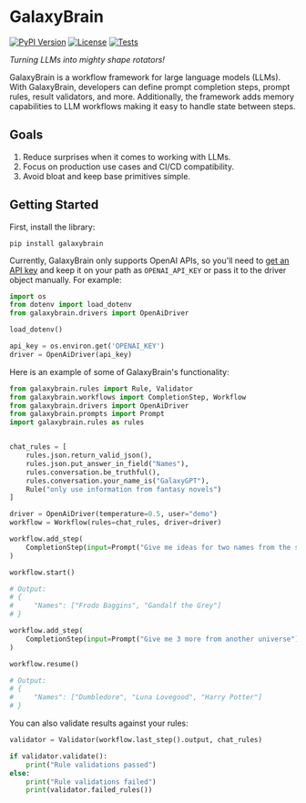 # GalaxyBrain

[![PyPI Version](https://img.shields.io/pypi/v/galaxybrain.svg)](https://pypi.python.org/pypi/galaxybrain)
[![License](https://img.shields.io/badge/License-Apache%202.0-blue.svg)](https://github.com/gitbucket/gitbucket/blob/master/LICENSE)
[![Tests](https://github.com/galaxybrain-labs/galaxybrain/actions/workflows/tests.yml/badge.svg)](https://github.com/galaxybrain-labs/galaxybrain/actions/workflows/tests.yml)

_Turning LLMs into mighty shape rotators!_

GalaxyBrain is a workflow framework for large language models (LLMs). With GalaxyBrain, developers can define prompt completion steps, prompt rules, result validators, and more. Additionally, the framework adds memory capabilities to LLM workflows making it easy to handle state between steps.

## Goals

1. Reduce surprises when it comes to working with LLMs.
1. Focus on production use cases and CI/CD compatibility.
1. Avoid bloat and keep base primitives simple.

## Getting Started
First, install the library:

```
pip install galaxybrain
```

Currently, GalaxyBrain only supports OpenAI APIs, so you'll need to [get an API key](https://beta.openai.com/account/api-keys) and keep it on your path as `OPENAI_API_KEY` or pass it to the driver object manually. For example:

```python
import os
from dotenv import load_dotenv
from galaxybrain.drivers import OpenAiDriver

load_dotenv()

api_key = os.environ.get('OPENAI_KEY')
driver = OpenAiDriver(api_key)
```


Here is an example of some of GalaxyBrain's functionality:

```python
from galaxybrain.rules import Rule, Validator
from galaxybrain.workflows import CompletionStep, Workflow
from galaxybrain.drivers import OpenAiDriver
from galaxybrain.prompts import Prompt
import galaxybrain.rules as rules


chat_rules = [
    rules.json.return_valid_json(),
    rules.json.put_answer_in_field("Names"),
    rules.conversation.be_truthful(),
    rules.conversation.your_name_is("GalaxyGPT"),
    Rule("only use information from fantasy novels")
]

driver = OpenAiDriver(temperature=0.5, user="demo")
workflow = Workflow(rules=chat_rules, driver=driver)

workflow.add_step(
    CompletionStep(input=Prompt("Give me ideas for two names from the same universe"))
)

workflow.start()

# Output:
# {
#     "Names": ["Frodo Baggins", "Gandalf the Grey"]
# }

workflow.add_step(
    CompletionStep(input=Prompt("Give me 3 more from another universe"))
)

workflow.resume()

# Output:
# {
#     "Names": ["Dumbledore", "Luna Lovegood", "Harry Potter"]
# }
```

You can also validate results against your rules:

```python
validator = Validator(workflow.last_step().output, chat_rules)

if validator.validate():
    print("Rule validations passed")
else:
    print("Rule validations failed")
    print(validator.failed_rules())
```